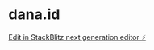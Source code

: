 # dana.id

[Edit in StackBlitz next generation editor ⚡️](https://stackblitz.com/~/github.com/rahayu1991/dana.id)